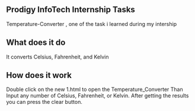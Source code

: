 ## Prodigy InfoTech Internship Tasks
Temperature-Converter , one of the task i learned during my intership
## What does it do
It converts Celsius, Fahrenheit,  and Kelvin
## How does it work
Double click on the new 1.html to open  the Temperature_Converter Than Input any number of Celsius, Fahrenheit,  or Kelvin.
After getting the results you can press the clear button.
